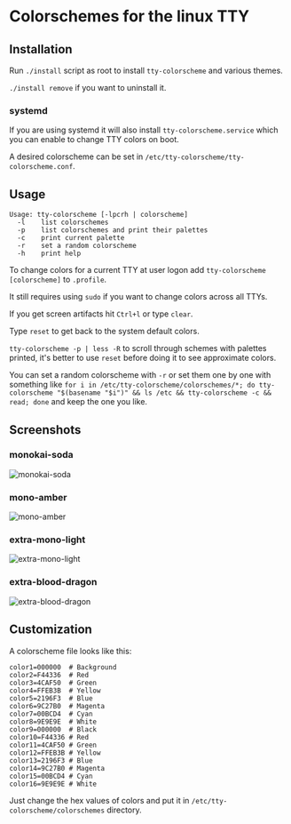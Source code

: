 # Colorschemes for the linux TTY

## Installation

Run ```./install``` script as root to install ```tty-colorscheme``` and various themes.

```./install remove``` if you want to uninstall it.

### systemd

If you are using systemd it will also install ```tty-colorscheme.service``` which you can enable to change TTY colors on boot.

A desired colorscheme can be set in ```/etc/tty-colorscheme/tty-colorscheme.conf```.

## Usage

```
Usage: tty-colorscheme [-lpcrh | colorscheme]
  -l    list colorschemes
  -p    list colorschemes and print their palettes
  -c    print current palette
  -r    set a random colorscheme
  -h    print help
```

To change colors for a current TTY at user logon add ```tty-colorscheme [colorscheme]``` to ```.profile```.

It still requires using ```sudo``` if you want to change colors across all TTYs.

If you get screen artifacts hit ```Ctrl+l``` or type ```clear```.

Type ```reset``` to get back to the system default colors.

```tty-colorscheme -p | less -R``` to scroll through schemes with palettes printed, it's better to use ```reset``` before doing it to see approximate colors.

You can set a random colorscheme with ```-r``` or set them one by one with something like ```for i in /etc/tty-colorscheme/colorschemes/*; do tty-colorscheme "$(basename "$i")" && ls /etc && tty-colorscheme -c && read; done``` and keep the one you like.

## Screenshots

### monokai-soda

![monokai-soda](images/monokai-soda.png)

### mono-amber

![mono-amber](images/mono-amber.png)

### extra-mono-light

![extra-mono-light](images/extra-mono-light.png)

### extra-blood-dragon

![extra-blood-dragon](images/extra-blood-dragon.png)

## Customization

A colorscheme file looks like this:

```
color1=000000  # Background
color2=F44336  # Red
color3=4CAF50  # Green
color4=FFEB3B  # Yellow
color5=2196F3  # Blue
color6=9C27B0  # Magenta
color7=00BCD4  # Cyan
color8=9E9E9E  # White
color9=000000  # Black
color10=F44336 # Red
color11=4CAF50 # Green
color12=FFEB3B # Yellow
color13=2196F3 # Blue
color14=9C27B0 # Magenta
color15=00BCD4 # Cyan
color16=9E9E9E # White
```

Just change the hex values of colors and put it in ```/etc/tty-colorscheme/colorschemes``` directory.
